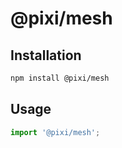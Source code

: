 # @pixi/mesh

## Installation

```bash
npm install @pixi/mesh
```

## Usage

```js
import '@pixi/mesh';
```